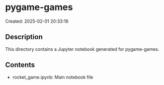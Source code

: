 # pygame-games

Created: 2025-02-01 20:33:16

## Description
This directory contains a Jupyter notebook generated for pygame-games.

## Contents
- rocket_game.ipynb: Main notebook file
